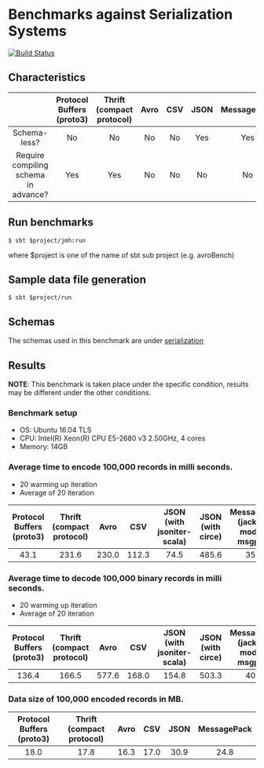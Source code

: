 
# Benchmarks against Serialization Systems
[![Build Status](https://travis-ci.org/saint1991/serialization-benchmark.svg?branch=master)](https://travis-ci.org/saint1991/serialization-benchmark)


## Characteristics

| | Protocol Buffers (proto3) | Thrift (compact protocol) | Avro | CSV | JSON | MessagePack |
| :---: | :---: | :---: | :---: | :---: | :---: | :---: |
|        Schema-less?        | No | No | No | No | Yes | Yes |
| Require compiling schema in advance? | Yes | Yes | No | No | No | No |

## Run benchmarks
```
$ sbt $project/jmh:run
```
where $project is one of the name of sbt sub project (e.g. avroBench)


## Sample data file generation
```
$ sbt $project/run
```

## Schemas
The schemas used in this benchmark are under [serialization](schema)

## Results

**NOTE**: This benchmark is taken place under the specific condition, results may be different under the other conditions.

### Benchmark setup

- OS: Ubuntu 16.04 TLS
- CPU: Intel(R) Xeon(R) CPU E5-2680 v3 2.50GHz, 4 cores
- Memory: 14GB

### Average time to encode 100,000 records in milli seconds.

- 20 warming up iteration
- Average of 20 iteration

| Protocol Buffers (proto3) | Thrift (compact protocol) | Avro | CSV | JSON (with jsoniter-scala) | JSON (with circe) | MessagePack (jackson-module-msgpack) |
| :---: | :---: | :---: | :---: | :---: | :---: | :---: |
| 43.1  | 231.6 | 230.0 | 112.3 | 74.5  | 485.6 | 359.8 |

### Average time to decode 100,000 binary records in milli seconds.

- 20 warming up iteration
- Average of 20 iteration

| Protocol Buffers (proto3) | Thrift (compact protocol) | Avro | CSV | JSON (with jsoniter-scala) | JSON (with circe) | MessagePack (jackson-module-msgpack) |
| :---: | :---: | :---: | :---: | :---: | :---: | :---: |
| 136.4 | 166.5 | 577.6 | 168.0 | 154.8 | 503.3 | 408.7 |

### Data size of 100,000 encoded records in MB.

| Protocol Buffers (proto3) | Thrift (compact protocol) | Avro | CSV | JSON | MessagePack |
| :---: | :---: | :---: | :---: | :---: | :---: |
| 18.0  | 17.8  | 16.3  | 17.0  | 30.9  | 24.8  |
